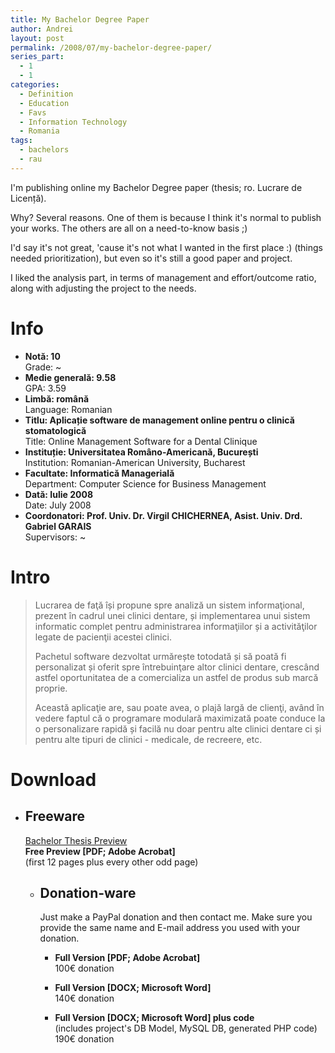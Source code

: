 ```yaml
---
title: My Bachelor Degree Paper
author: Andrei
layout: post
permalink: /2008/07/my-bachelor-degree-paper/
series_part:
  - 1
  - 1
categories:
  - Definition
  - Education
  - Favs
  - Information Technology
  - Romania
tags:
  - bachelors
  - rau
---
```

I'm publishing online my Bachelor Degree paper (thesis; ro. Lucrare de Licență).

Why? Several reasons. One of them is because I think it's normal to publish your works. The others are all on a need-to-know basis ;)

I'd say it's not great, 'cause it's not what I wanted in the first place :) (things needed prioritization), but even so it's still a good paper and project.

I liked the analysis part, in terms of management and effort/outcome ratio, along with adjusting the project to the needs.



# Info

*   **Notă: 10**  
    Grade: ~
*   **Medie generală: 9.58**  
    GPA: 3.59
*   **Limbă: română**  
    Language: Romanian
*   **Titlu: Aplicație software de management online pentru o clinică stomatologică**  
    Title: Online Management Software for a Dental Clinique
*   **Instituție: Universitatea Româno-Americană, București**  
    Institution: Romanian-American University, Bucharest
*   **Facultate: Informatică Managerială**  
    Department: Computer Science for Business Management
*   **Dată: Iulie 2008**  
    Date: July 2008
*   **Coordonatori: Prof. Univ. Dr. Virgil CHICHERNEA, Asist. Univ. Drd. Gabriel GARAIS**  
    Supervisors: ~

# Intro

> Lucrarea de faţă își propune spre analiză un sistem informaţional, prezent în cadrul unei clinici dentare, și implementarea unui sistem informatic complet pentru administrarea informaţiilor și a activităţilor legate de pacienţii acestei clinici.
> 
> Pachetul software dezvoltat urmărește totodată și să poată fi personalizat și oferit spre întrebuinţare altor clinici dentare, crescând astfel oportunitatea de a comercializa un astfel de produs sub marcă proprie.
> 
> Această aplicaţie are, sau poate avea, o plajă largă de clienţi, având în vedere faptul că o programare modulară maximizată poate conduce la o personalizare rapidă și facilă nu doar pentru alte clinici dentare ci și pentru alte tipuri de clinici - medicale, de recreere, etc.

# Download

*   ## Freeware
    
    [Bachelor Thesis Preview][1]  
    **Free Preview [PDF; Adobe Acrobat]**  
    (first 12 pages plus every other odd page)</li> 
    *   ## Donation-ware
        
        Just make a PayPal donation and then contact me. Make sure you provide the same name and E-mail address you used with your donation.
        
        *   **Full Version [PDF; Adobe Acrobat]**  
            100€ donation</p> 
        *   **Full Version [DOCX; Microsoft Word]**  
            140€ donation</p> 
        *   **Full Version [DOCX; Microsoft Word] plus code**  
            (includes project's DB Model, MySQL DB, generated PHP code)  
            190€ donation</p> </ul>

 [1]: http://files.andreineculau.com/education/rau/Bachelor_Thesis_preview.pdf